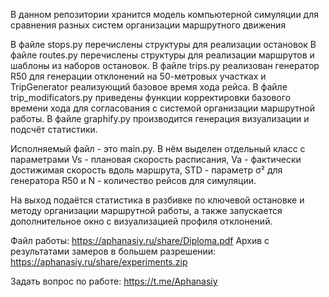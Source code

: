В данном репозитории хранится модель компьютерной симуляции для сравнения разных систем организации маршрутного движения

В файле stops.py перечислены структуры для реализации остановок
В файле routes.py перечислены структуры для реализации маршрутов и шаблоны из наборов остановок.
В файле trips.py реализован генератор R50 для генерации отклонений на 50-метровых участках и TripGenerator реализующий базовое время хода рейса.
В файле trip_modificators.py приведены функции корректировки базового времени хода для согласования с системой организации маршрутной работы.
В файле graphify.py производится генерация визуализации и подсчёт статистики.

Исполняемый файл - это main.py. В нём выделен отдельный класс с параметрами Vs - плановая скорость расписания, Va - фактически достижимая скорость вдоль маршрута, STD - параметр σ² для генератора R50 и N - количество рейсов для симуляции.

На выход подаётся статистика в разбивке по ключевой остановке и методу организации маршрутной работы, а также запускается дополнительное окно с визуализацией профиля отклонений.

Файл работы: https://aphanasiy.ru/share/Diploma.pdf
Архив с результатами замеров в большем разрешении: https://aphanasiy.ru/share/experiments.zip

Задать вопрос по работе: https://t.me/Aphanasiy
